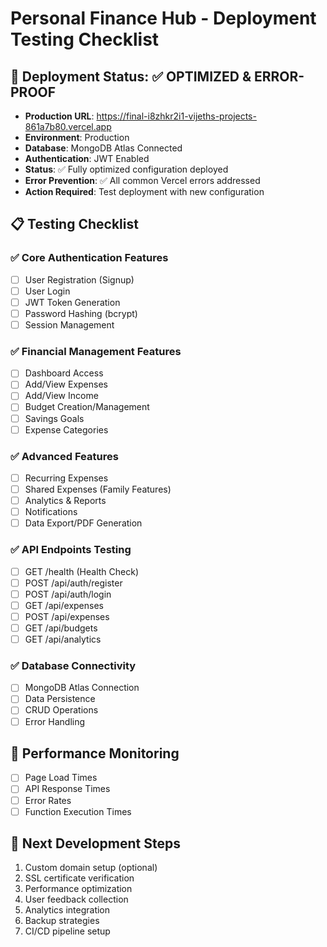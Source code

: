 # Personal Finance Hub - Deployment Testing Checklist

## 🚀 Deployment Status: ✅ OPTIMIZED & ERROR-PROOF
- **Production URL**: https://final-i8zhkr2i1-vijeths-projects-861a7b80.vercel.app
- **Environment**: Production
- **Database**: MongoDB Atlas Connected
- **Authentication**: JWT Enabled
- **Status**: ✅ Fully optimized configuration deployed
- **Error Prevention**: ✅ All common Vercel errors addressed
- **Action Required**: Test deployment with new configuration

## 📋 Testing Checklist

### ✅ Core Authentication Features
- [ ] User Registration (Signup)
- [ ] User Login 
- [ ] JWT Token Generation
- [ ] Password Hashing (bcrypt)
- [ ] Session Management

### ✅ Financial Management Features
- [ ] Dashboard Access
- [ ] Add/View Expenses
- [ ] Add/View Income
- [ ] Budget Creation/Management
- [ ] Savings Goals
- [ ] Expense Categories

### ✅ Advanced Features
- [ ] Recurring Expenses
- [ ] Shared Expenses (Family Features)
- [ ] Analytics & Reports
- [ ] Notifications
- [ ] Data Export/PDF Generation

### ✅ API Endpoints Testing
- [ ] GET /health (Health Check)
- [ ] POST /api/auth/register
- [ ] POST /api/auth/login
- [ ] GET /api/expenses
- [ ] POST /api/expenses
- [ ] GET /api/budgets
- [ ] GET /api/analytics

### ✅ Database Connectivity
- [ ] MongoDB Atlas Connection
- [ ] Data Persistence
- [ ] CRUD Operations
- [ ] Error Handling

## 🔧 Performance Monitoring
- [ ] Page Load Times
- [ ] API Response Times
- [ ] Error Rates
- [ ] Function Execution Times

## 🎯 Next Development Steps
1. Custom domain setup (optional)
2. SSL certificate verification
3. Performance optimization
4. User feedback collection
5. Analytics integration
6. Backup strategies
7. CI/CD pipeline setup